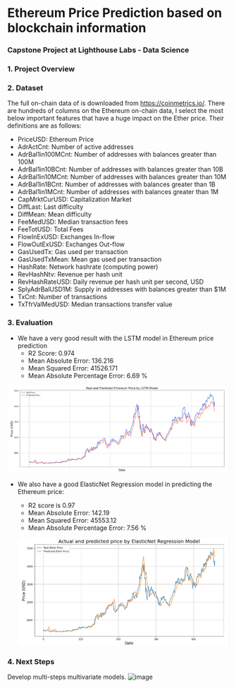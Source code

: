 # Ethereum Price Prediction based on blockchain information
### Capstone Project at Lighthouse Labs - Data Science

### 1. Project Overview


### 2. Dataset

The full on-chain data of is downloaded from https://coinmetrics.io/. There are hundreds of columns on the Ethereum on-chain data, I select the most below important features that have a huge impact on the Ether price. Their definitions are as follows:
- PriceUSD: Ethereum Price
- AdrActCnt: Number of active addresses
- AdrBal1in100MCnt: Number of addresses with balances greater than 100M 
- AdrBal1in10BCnt: Number of addresses with balances greater than 10B 
- AdrBal1in10MCnt: Number of addresses with balances greater than 10M 
- AdrBal1in1BCnt: Number of addresses with balances greater than 1B
- AdrBal1in1MCnt: Number of addresses with balances greater than 1M
- CapMrktCurUSD: Capitalization Market
- DiffLast: Last difficulty
- DiffMean: Mean difficulty
- FeeMedUSD: Median transaction fees
- FeeTotUSD: Total Fees
- FlowInExUSD: Exchanges In-flow
- FlowOutExUSD: Exchanges Out-flow
- GasUsedTx: Gas used per transaction
- GasUsedTxMean: Mean gas used per transaction
- HashRate: Network hashrate (computing power)
- RevHashNtv: Revenue per hash unit
- RevHashRateUSD: Daily revenue per hash unit per second, USD
- SplyAdrBalUSD1M: Supply in addresses with balances greater than $1M
- TxCnt: Number of transactions
- TxTfrValMedUSD: Median transactions transfer value

### 3. Evaluation
- We have a very good result with the LSTM model in Ethereum price prediction
  - R2 Score:  0.974
  - Mean Absolute Error:  136.216
  - Mean Squared Error:  41526.171
  - Mean Absolute Percentage Error: 6.69 %
 
 ![](images/LSTM.PNG)
 
- We also have a good ElasticNet Regression model in predicting the Ethereum price:
  - R2 score is 0.97
  - Mean Absolute Error: 142.19
  - Mean Squared Error: 45553.12
  - Mean Absolute Percentage Error: 7.56 %

  ![](images/ElasticNet.PNG)
  
### 4. Next Steps
Develop multi-steps multivariate models.
![image](https://user-images.githubusercontent.com/82604634/143690172-2cc6b0bd-1e34-4379-8885-ebad29d4d57b.png)

